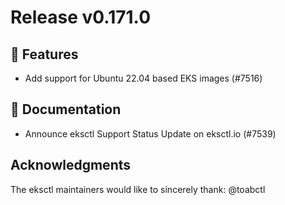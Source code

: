 # Release v0.171.0

## 🚀 Features

- Add support for Ubuntu 22.04 based EKS images (#7516)

## 📝 Documentation

- Announce eksctl Support Status Update on eksctl.io (#7539)

## Acknowledgments
The eksctl maintainers would like to sincerely thank:
@toabctl
